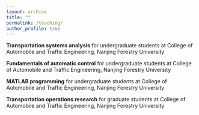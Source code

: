 ```yaml
---
layout: archive
title: ""
permalink: /teaching/
author_profile: true
---
```


**Transportation systems analysis**
for undergraduate students at College of Automobile and Traffic Engineering, Nanjing Forestry University

**Fundamentals of automatic control**
for undergraduate students at College of Automobile and Traffic Engineering, Nanjing Forestry University

**MATLAB programming**
for undergraduate students at College of Automobile and Traffic Engineering, Nanjing Forestry University

**Transportation operations research**
for graduate students at College of Automobile and Traffic Engineering, Nanjing Forestry University

